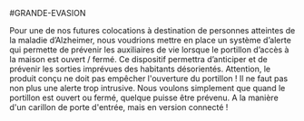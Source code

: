 #GRANDE-EVASION  





Pour une de nos futures colocations à destination de personnes atteintes de la maladie d’Alzheimer, nous voudrions mettre en place un système d’alerte qui permette de prévenir les auxiliaires de vie lorsque le portillon d’accès à la maison est ouvert / fermé. Ce dispositif permettra d’anticiper et de prévenir les sorties imprévues des habitants désorientés. Attention, le produit conçu ne doit pas empêcher l'ouverture du portillon ! Il ne faut pas non plus une alerte trop intrusive. Nous voulons simplement que quand le portillon est ouvert ou fermé, quelque puisse être prévenu. A la manière d'un carillon de porte d'entrée, mais en version connecté !  



